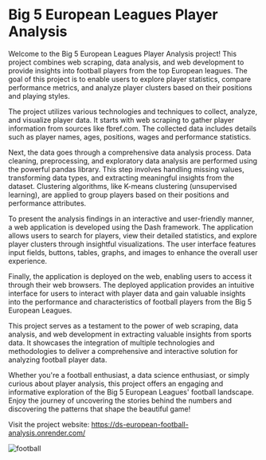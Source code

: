 # Big 5 European Leagues Player Analysis

Welcome to the Big 5 European Leagues Player Analysis project! This project combines web scraping, data analysis, and web development to provide insights into football players from the top European leagues. The goal of this project is to enable users to explore player statistics, compare performance metrics, and analyze player clusters based on their positions and playing styles.

The project utilizes various technologies and techniques to collect, analyze, and visualize player data. It starts with web scraping to gather player information from sources like fbref.com. The collected data includes details such as player names, ages, positions, wages and performance statistics.

Next, the data goes through a comprehensive data analysis process. Data cleaning, preprocessing, and exploratory data analysis are performed using the powerful pandas library. This step involves handling missing values, transforming data types, and extracting meaningful insights from the dataset. Clustering algorithms, like K-means clustering (unsupervised learning), are applied to group players based on their positions and performance attributes.

To present the analysis findings in an interactive and user-friendly manner, a web application is developed using the Dash framework. The application allows users to search for players, view their detailed statistics, and explore player clusters through insightful visualizations. The user interface features input fields, buttons, tables, graphs, and images to enhance the overall user experience.

Finally, the application is deployed on the web, enabling users to access it through their web browsers. The deployed application provides an intuitive interface for users to interact with player data and gain valuable insights into the performance and characteristics of football players from the Big 5 European Leagues.

This project serves as a testament to the power of web scraping, data analysis, and web development in extracting valuable insights from sports data. It showcases the integration of multiple technologies and methodologies to deliver a comprehensive and interactive solution for analyzing football player data.

Whether you're a football enthusiast, a data science enthusiast, or simply curious about player analysis, this project offers an engaging and informative exploration of the Big 5 European Leagues' football landscape. Enjoy the journey of uncovering the stories behind the numbers and discovering the patterns that shape the beautiful game!

Visit the project website: https://ds-european-football-analysis.onrender.com/

![football](https://github.com/felipegomez30/football-analyisis/assets/130583163/f79ca3a0-01dd-4cae-aa0a-a7f0349ca736)
